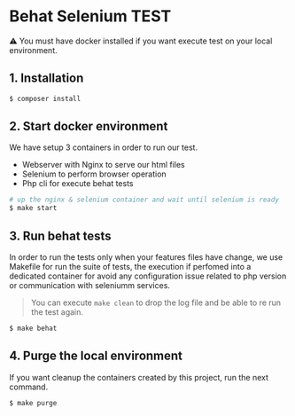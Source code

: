 # Behat Selenium TEST

:warning: You must have docker installed if you want execute test on your local environment.

## 1. Installation

```bash
$ composer install
```

## 2. Start docker environment

We have setup 3 containers in order to run our test.
 - Webserver with Nginx to serve our html files
 - Selenium to perform browser operation
 - Php cli for execute behat tests

```bash
# up the nginx & selenium container and wait until selenium is ready
$ make start 
```

## 3. Run behat tests

In order to run the tests only when your features files have change, we use Makefile
for run the suite of tests, the execution if perfomed into a dedicated container for 
avoid any configuration issue related to php version or communication with seleniumm services.

> You can execute `make clean` to drop the log file and be able to re run the test again.

```bash
$ make behat
```

## 4. Purge the local environment

If you want cleanup the containers created by this project,
run the next command.

```bash
$ make purge
```

